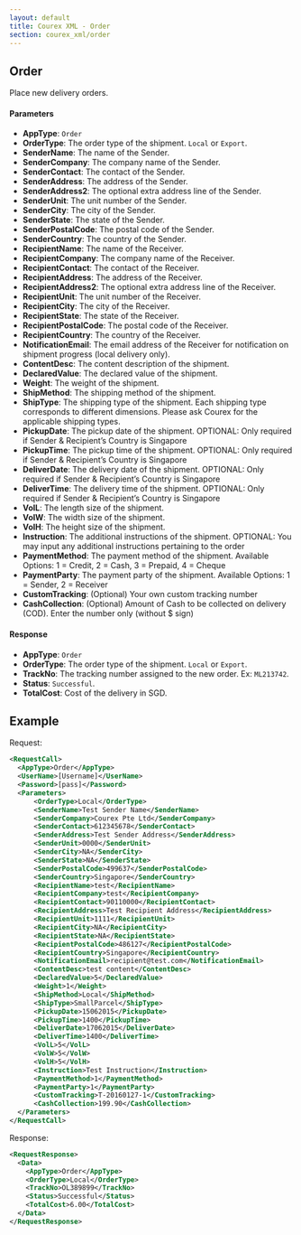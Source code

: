 ```yaml
---
layout: default
title: Courex XML - Order
section: courex_xml/order
---
```


## Order

Place new delivery orders.

#### Parameters
- **AppType**: ```Order```
- **OrderType**: The order type of the shipment. ```Local``` or ```Export```.
- **SenderName**: The name of the Sender.
- **SenderCompany**: The company name of the Sender.
- **SenderContact**: The contact of the Sender.
- **SenderAddress**: The address of the Sender.
- **SenderAddress2**: The optional extra address line of the Sender.
- **SenderUnit**: The unit number of the Sender.
- **SenderCity**: The city of the Sender.
- **SenderState**: The state of the Sender.
- **SenderPostalCode**: The postal code of the Sender.
- **SenderCountry**: The country of the Sender.
- **RecipientName**: The name of the Receiver.
- **RecipientCompany**: The company name of the Receiver.
- **RecipientContact**: The contact of the Receiver.
- **RecipientAddress**: The address of the Receiver.
- **RecipientAddress2**: The optional extra address line of the Receiver.
- **RecipientUnit**: The unit number of the Receiver.
- **RecipientCity**: The city of the Receiver.
- **RecipientState**: The state of the Receiver.
- **RecipientPostalCode**: The postal code of the Receiver.
- **RecipientCountry**: The country of the Receiver.
- **NotificationEmail**: The email address of the Receiver for notification on shipment progress (local delivery only).
- **ContentDesc**: The content description of the shipment.
- **DeclaredValue**: The declared value of the shipment.
- **Weight**: The weight of the shipment.
- **ShipMethod**: The shipping method of the shipment.
- **ShipType**: The shipping type of the shipment. Each shipping type corresponds to different dimensions. Please ask Courex for the applicable shipping types.
- **PickupDate**: The pickup date of the shipment. OPTIONAL: Only required if Sender & Recipient’s Country is Singapore
- **PickupTime**: The pickup time of the shipment. OPTIONAL: Only required if Sender & Recipient’s Country is Singapore
- **DeliverDate**: The delivery date of the shipment. OPTIONAL: Only required if Sender & Recipient’s Country is Singapore
- **DeliverTime**: The delivery time of the shipment. OPTIONAL: Only required if Sender & Recipient’s Country is Singapore
- **VolL**: The length size of the shipment.
- **VolW**: The width size of the shipment.
- **VolH**: The height size of the shipment.
- **Instruction**: The additional instructions of the shipment. OPTIONAL: You may input any additional instructions pertaining to the order
- **PaymentMethod**: The payment method of the shipment. Available Options: 1 = Credit, 2 = Cash, 3 = Prepaid, 4 = Cheque
- **PaymentParty**: The payment party of the shipment. Available Options: 1 = Sender, 2 = Receiver
- **CustomTracking**: (Optional) Your own custom tracking number
- **CashCollection**: (Optional) Amount of Cash to be collected on delivery (COD). Enter the number only (without $ sign)

#### Response
- **AppType**: ```Order```
- **OrderType**: The order type of the shipment. ```Local``` or ```Export```.
- **TrackNo**: The tracking number assigned to the new order. Ex: ```ML213742```.
- **Status**: ```Successful```.
- **TotalCost**: Cost of the delivery in SGD.

## Example

Request:

```xml
<RequestCall>
  <AppType>Order</AppType>
  <UserName>[Username]</UserName>
  <Password>[pass]</Password>
  <Parameters>
	  <OrderType>Local</OrderType>
	  <SenderName>Test Sender Name</SenderName>
	  <SenderCompany>Courex Pte Ltd</SenderCompany>
	  <SenderContact>612345678</SenderContact>
	  <SenderAddress>Test Sender Address</SenderAddress>
	  <SenderUnit>0000</SenderUnit>
	  <SenderCity>NA</SenderCity>
	  <SenderState>NA</SenderState>
	  <SenderPostalCode>499637</SenderPostalCode>
	  <SenderCountry>Singapore</SenderCountry>
	  <RecipientName>test</RecipientName>
	  <RecipientCompany>test</RecipientCompany>
	  <RecipientContact>90110000</RecipientContact>
	  <RecipientAddress>Test Recipient Address</RecipientAddress>
	  <RecipientUnit>1111</RecipientUnit>
	  <RecipientCity>NA</RecipientCity>
	  <RecipientState>NA</RecipientState>
	  <RecipientPostalCode>486127</RecipientPostalCode>
	  <RecipientCountry>Singapore</RecipientCountry>
	  <NotificationEmail>recipient@test.com</NotificationEmail>
	  <ContentDesc>test content</ContentDesc>
	  <DeclaredValue>5</DeclaredValue>
	  <Weight>1</Weight>
	  <ShipMethod>Local</ShipMethod>
	  <ShipType>SmallParcel</ShipType>
	  <PickupDate>15062015</PickupDate>
	  <PickupTime>1400</PickupTime>
	  <DeliverDate>17062015</DeliverDate>
	  <DeliverTime>1400</DeliverTime>
	  <VolL>5</VolL>
	  <VolW>5</VolW>
	  <VolH>5</VolH>
	  <Instruction>Test Instruction</Instruction>
	  <PaymentMethod>1</PaymentMethod>
	  <PaymentParty>1</PaymentParty>
	  <CustomTracking>T-20160127-1</CustomTracking>
	  <CashCollection>199.90</CashCollection>
  </Parameters>
</RequestCall>
```

Response:

```xml
<RequestResponse>
  <Data>
   	<AppType>Order</AppType>
   	<OrderType>Local</OrderType>
   	<TrackNo>OL389899</TrackNo>
   	<Status>Successful</Status>
   	<TotalCost>6.00</TotalCost>
  </Data>
</RequestResponse>
```
